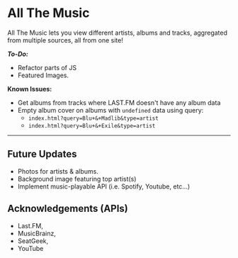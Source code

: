 # All The Music
All The Music lets you view different artists, albums and tracks, aggregated from multiple sources, all from one site!

***To-Do:***
  - Refactor parts of JS
  - Featured Images.

**Known Issues:**
  - Get albums from tracks where LAST.FM doesn't have any album data
  - Empty album cover on albums with `undefined` data using query:
    - `index.html?query=Blu+&+Madlib&type=artist`
    - `index.html?query=Blu+&+Exile&type=artist`

---

## Future Updates
  - Photos for artists & albums.
  - Background image featuring top artist(s)
  - Implement music-playable API (i.e. Spotify, Youtube, etc...)

## Acknowledgements (APIs)
  - Last.FM,
  - MusicBrainz,
  - SeatGeek,
  - YouTube
